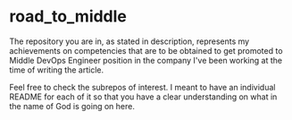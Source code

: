 # road_to_middle

The repository you are in, as stated in description, represents my achievements on competencies that are to be obtained to get promoted to Middle DevOps Engineer position in the company I've been working at the time of writing the article.

Feel free to check the subrepos of interest. I meant to have an individual README for each of it so that you have a clear understanding on what in the name of God is going on here.
